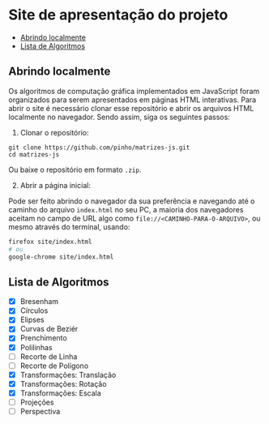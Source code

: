 # Site de apresentação do projeto

* [Abrindo localmente](#Abrindo-localmente)
* [Lista de Algoritmos](#Lista-de-algoritmos)

## Abrindo localmente

Os algoritmos de computação gráfica implementados em JavaScript foram 
organizados para serem apresentados em páginas HTML interativas.
Para abrir o site é necessário clonar esse repositório e abrir os arquivos HTML
localmente no navegador. Sendo assim, siga os seguintes passos:

1. Clonar o repositório:

```console
git clone https://github.com/pinho/matrizes-js.git
cd matrizes-js
```

Ou baixe o repositório em formato `.zip`.

2. Abrir a página inicial:

Pode ser feito abrindo o navegador da sua preferência e navegando até o caminho
do arquivo `index.html` no seu PC, a maioria dos navegadores aceitam no campo de
URL algo como `file://<CAMINHO-PARA-O-ARQUIVO>`, ou mesmo através do terminal, 
usando:

```sh
firefox site/index.html
# ou
google-chrome site/index.html
```

## Lista de Algoritmos

- [X] Bresenham
- [X] Círculos
- [X] Elipses
- [X] Curvas de Beziér
- [X] Prenchimento
- [X] Polilinhas
- [ ] Recorte de Linha
- [ ] Recorte de Polígono
- [X] Transformações: Translação
- [X] Transformações: Rotação
- [X] Transformações: Escala
- [ ] Projeções
- [ ] Perspectiva
